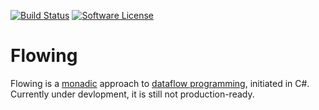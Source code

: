 [![Build Status](https://www.travis-ci.org/niberger/flowing.svg?branch=master)](https://www.travis-ci.org/niberger/flowing)
[![Software License](https://img.shields.io/badge/license-MIT-brightgreen.svg?style=flat-square)](LICENSE.txt)


# Flowing
Flowing is a [monadic](https://mikhail.io/2016/01/monads-explained-in-csharp/) approach to [dataflow programming](https://en.wikipedia.org/wiki/Dataflow_programming), initiated in C#.
Currently under devlopment, it is still not production-ready.
